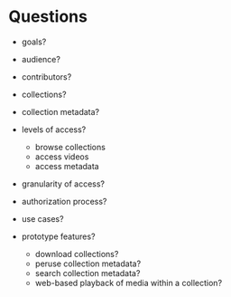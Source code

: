 # Questions

* goals?

* audience?

* contributors?

* collections?

* collection metadata?

* levels of access?
  * browse collections
  * access videos
  * access metadata

* granularity of access?

* authorization process?

* use cases?

* prototype features?
  * download collections?
  * peruse collection metadata?
  * search collection metadata?
  * web-based playback of media within a collection?

